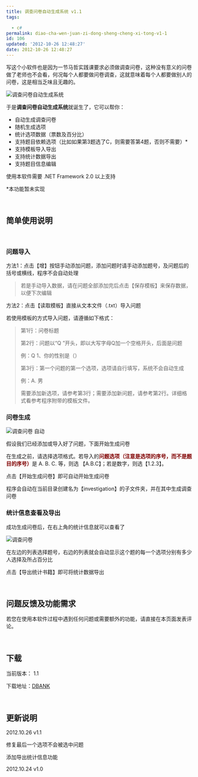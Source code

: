 ```yaml
---
title: 调查问卷自动生成系统 v1.1
tags: 

  - c#
permalink: diao-cha-wen-juan-zi-dong-sheng-cheng-xi-tong-v1-1
id: 106
updated: '2012-10-26 12:48:27'
date: 2012-10-26 12:48:27
---
```


<p>写这个小软件也是因为一节马哲实践课要求必须做调查问卷，这种没有意义的问卷做了老师也不会看，何况每个人都要做问卷调查，这就意味着每个人都要做别人的问卷，这是相当乏味且无趣的。</p>
<p><img src="http://ww1.sinaimg.cn/mw690/831e9385jw1dy8hkp5cemj.jpg" alt="调查问卷自动生成系统" /></p>
<p>于是<strong>调查问卷自动生成系统</strong>就诞生了，它可以帮你：</p>
<ul>
<li>自动生成调查问卷</li>
<li>随机生成选项</li>
<li>统计选项数据（票数及百分比）</li>
<li>支持题目依赖选项（比如如果第3题选了C，则需要答第4题，否则不需要）*</li>
<li>支持模板导入导出</li>
<li>支持统计数据导出</li>
<li>支持题目信息编辑</li>
</ul>
<p>使用本软件需要 .NET Framework 2.0 以上支持</p>
<p>*本功能暂未实现</p>
<p>&nbsp;</p>
<h2>简单使用说明</h2>
<p>&nbsp;</p>
<h3>问题导入</h3>
<p>方法1：点击【增】按钮手动添加问题，添加问题时请手动添加题号，及问题后的括号或横线，程序不会自动处理</p>
<blockquote>
<p>若是手动导入数据，请在问题全部添加完后点击【保存模板】来保存数据，以便下次编辑</p>
</blockquote>
<p>方法2：点击【读取模板】直接从文本文件（.txt）导入问题</p>
<p>若使用模板的方式导入问题，请遵循如下格式：</p>
<blockquote>
<p>第1行：问卷标题</p>
<p>第2行：问题以&ldquo;Q &rdquo;开头，即以大写字母Q加一个空格开头，后面是问题</p>
<p>例：Q 1、你的性别是（）</p>
<p>第3行：第一个问题的第一个选项，选项请自行填写，系统不会自动生成</p>
<p>例：A. 男</p>
<p>需要添加新选项，请参考第3行；需要添加新问题，请参考第2行。详细格式看参考程序附带的模板文件。</p>
</blockquote>
<h3>问卷生成</h3>
<p><img src="http://ww3.sinaimg.cn/mw690/831e9385jw1dy8hkpn7uqj.jpg" alt="调查问卷 自动" /></p>
<p>假设我们已经添加或导入好了问题，下面开始生成问卷</p>
<p>在生成之前，请选择选项格式。若导入的<span style="color: #800000;"><strong>问题选项（注意是选项的序号，而不是题目的序号）</strong></span>是 A. B. C. 等，则选 【A.B.C】；若是数字，则选【1.2.3】。</p>
<p>点击【开始生成问卷】即可自动开始生成问卷</p>
<p>程序会自动在当前目录创建名为【investigation】的子文件夹，并在其中生成调查问卷</p>
<h3>统计信息查看及导出</h3>
<p>成功生成问卷后，在右上角的统计信息就可以查看了</p>
<p><img src="http://ww4.sinaimg.cn/mw690/831e9385jw1dy8hkqz803j.jpg" alt="调查问卷" /></p>
<p>在左边的列表选择题号，右边的列表就会自动显示这个题的每一个选项分别有多少人选择及所占百分比</p>
<p>点击【导出统计书籍】即可将统计数据导出</p>
<p>&nbsp;</p>
<h2>问题反馈及功能需求</h2>
<p>若您在使用本软件过程中遇到任何问题或需要额外的功能，请直接在本页面发表评论。</p>
<p>&nbsp;</p>
<h2>下载</h2>
<p>当前版本： 1.1</p>
<p>下载地址：<a href="http://dl.vmall.com/c0rc44j89z">DBANK</a></p>
<p>&nbsp;</p>
<h2>更新说明</h2>
<p>2012.10.26 v1.1</p>
<p>修复最后一个选项不会被选中问题</p>
<p>添加导出统计信息功能</p>
<p>2012.10.24 v1.0</p>